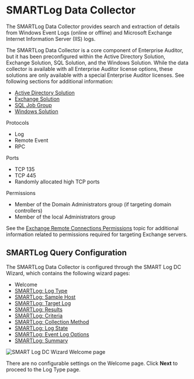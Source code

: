 # SMARTLog Data Collector

The SMARTLog Data Collector provides search and extraction of details from Windows Event Logs
(online or offline) and Microsoft Exchange Internet Information Server (IIS) logs.

The SMARTLog Data Collector is a core component of Enterprise Auditor, but it has been preconfigured
within the Active Directory Solution, Exchange Solution, SQL Solution, and the Windows Solution.
While the data collector is available with all Enterprise Auditor license options, these solutions
are only available with a special Enterprise Auditor licenses. See following sections for additional
information:

- [Active Directory Solution](/docs/accessanalyzer/11.6/accessanalyzer/solutions/activedirectory/overview.md)
- [Exchange Solution](/docs/accessanalyzer/11.6/accessanalyzer/solutions/exchange/overview.md)
- [SQL Job Group](/docs/accessanalyzer/11.6/accessanalyzer/solutions/databases/sql/overview.md)
- [Windows Solution](/docs/accessanalyzer/11.6/accessanalyzer/solutions/windows/overview.md)

Protocols

- Log
- Remote Event
- RPC

Ports

- TCP 135
- TCP 445
- Randomly allocated high TCP ports

Permissions

- Member of the Domain Administrators group (if targeting domain controllers)
- Member of the local Administrators group

See the
[Exchange Remote Connections Permissions](/docs/accessanalyzer/11.6/accessanalyzer/requirements/solutions/exchange/remoteconnections.md)
topic for additional information related to permissions required for targeting Exchange servers.

## SMARTLog Query Configuration

The SMARTLog Data Collector is configured through the SMART Log DC Wizard, which contains the
following wizard pages:

- Welcome
- [SMARTLog: Log Type](/docs/accessanalyzer/11.6/accessanalyzer/admin/datacollector/smartlog/logtype.md)
- [SMARTLog: Sample Host](/docs/accessanalyzer/11.6/accessanalyzer/admin/datacollector/smartlog/samplehost.md)
- [SMARTLog: Target Log](/docs/accessanalyzer/11.6/accessanalyzer/admin/datacollector/smartlog/targetlog.md)
- [SMARTLog: Results](/docs/accessanalyzer/11.6/accessanalyzer/admin/datacollector/smartlog/results.md)
- [SMARTLog: Criteria](/docs/accessanalyzer/11.6/accessanalyzer/admin/datacollector/smartlog/criteria.md)
- [SMARTLog: Collection Method](/docs/accessanalyzer/11.6/accessanalyzer/admin/datacollector/smartlog/collectionmethod.md)
- [SMARTLog: Log State](/docs/accessanalyzer/11.6/accessanalyzer/admin/datacollector/smartlog/logstate.md)
- [SMARTLog: Event Log Options](/docs/accessanalyzer/11.6/accessanalyzer/admin/datacollector/smartlog/eventlogoptions.md)
- [SMARTLog: Summary](/docs/accessanalyzer/11.6/accessanalyzer/admin/datacollector/smartlog/summary.md)

![SMART Log DC Wizard Welcome page](/img/versioned_docs/activitymonitor_7.1/activitymonitor/install/welcome.webp)

There are no configurable settings on the Welcome page. Click **Next** to proceed to the Log Type
page.
